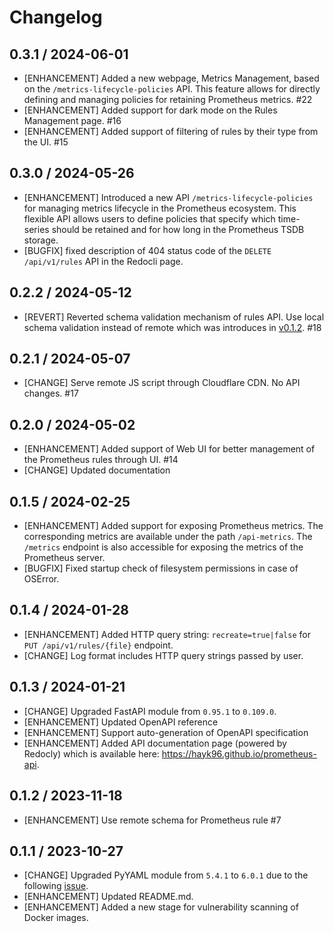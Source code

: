 # Changelog

## 0.3.1 / 2024-06-01

* [ENHANCEMENT] Added a new webpage, Metrics Management, based on the `/metrics-lifecycle-policies` API. This feature allows 
for directly defining and managing policies for retaining Prometheus metrics. #22
* [ENHANCEMENT] Added support for dark mode on the Rules Management page. #16
* [ENHANCEMENT] Added support of filtering of rules by their type from the UI. #15

## 0.3.0 / 2024-05-26

* [ENHANCEMENT] 
Introduced a new API `/metrics-lifecycle-policies` for managing metrics lifecycle in the Prometheus ecosystem. This 
flexible API allows users to define policies that specify which time-series should be retained and for how long in the 
Prometheus TSDB storage.
* [BUGFIX] fixed description of 404 status code of the `DELETE /api/v1/rules` API in the Redocli page.

## 0.2.2 / 2024-05-12

* [REVERT] Reverted schema validation mechanism of rules API. Use local schema validation instead of remote which was introduces in [v0.1.2](https://github.com/hayk96/prometheus-api/releases/tag/v0.1.2). #18

## 0.2.1 / 2024-05-07

* [CHANGE] Serve remote JS script through Cloudflare CDN. No API changes.  #17

## 0.2.0 / 2024-05-02

* [ENHANCEMENT] Added support of Web UI for better management of the Prometheus rules through UI. #14 
* [CHANGE] Updated documentation

## 0.1.5 / 2024-02-25

* [ENHANCEMENT] Added support for exposing Prometheus metrics. The corresponding metrics are available under the path 
`/api-metrics`. The `/metrics` endpoint is also accessible for exposing the metrics of the Prometheus server.
* [BUGFIX] Fixed startup check of filesystem permissions in case of OSError.  

## 0.1.4 / 2024-01-28

* [ENHANCEMENT] Added HTTP query string: `recreate=true|false` for `PUT /api/v1/rules/{file}` endpoint.
* [CHANGE] Log format includes HTTP query strings passed by user.

## 0.1.3 / 2024-01-21

* [CHANGE] Upgraded FastAPI module from `0.95.1` to `0.109.0`.
* [ENHANCEMENT] Updated OpenAPI reference
* [ENHANCEMENT] Support auto-generation of OpenAPI specification
* [ENHANCEMENT] Added API documentation page (powered by Redocly) which is available here: https://hayk96.github.io/prometheus-api.

## 0.1.2 / 2023-11-18

* [ENHANCEMENT] Use remote schema for Prometheus rule #7

## 0.1.1 / 2023-10-27

* [CHANGE] Upgraded PyYAML module from `5.4.1` to `6.0.1` due to the following [issue](https://github.com/yaml/pyyaml/issues/724).
* [ENHANCEMENT] Updated README.md.
* [ENHANCEMENT] Added a new stage for vulnerability scanning of Docker images.